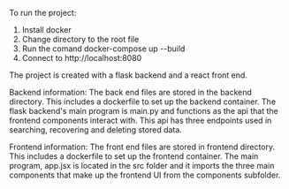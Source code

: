To run the project:
1. Install docker
2. Change directory to the root file
3. Run the comand docker-compose up --build
4. Connect to http://localhost:8080

The project is created with a flask backend and a react front end.

Backend information:
The back end files are stored in the backend directory. This includes a dockerfile to set up the backend container.
The flask backend's main program is main.py and functions as the api that the frontend components interact with.
This api has three endpoints used in searching, recovering and deleting stored data.

Frontend information:
The front end files are stored in frontend directory. This includes a dockerfile to set up the frontend container.
The main program, app.jsx is located in the src folder and it imports the three main components that make up the frontend UI from the components subfolder.
